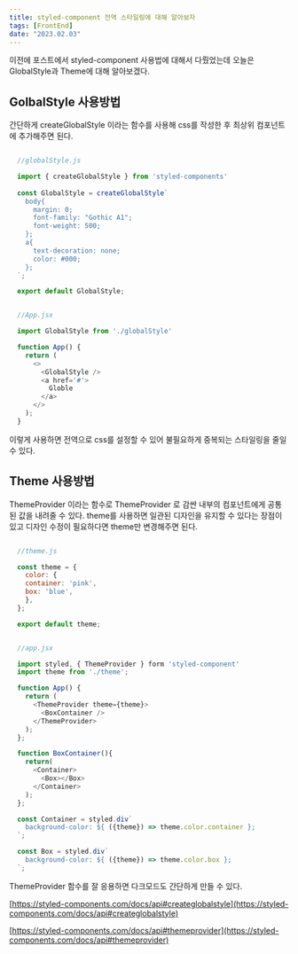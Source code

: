 ```yaml
---
title: styled-component 전역 스타일링에 대해 알아보자
tags: [FrontEnd]
date: "2023.02.03"
---
```

이전에 포스트에서 styled-component 사용법에 대해서 다뤘었는데 오늘은 GlobalStyle과 Theme에 대해 알아보겠다. 

## GolbalStyle 사용방법 

간단하게 createGlobalStyle 이라는 함수를 사용해 css를 작성한 후 최상위 컴포넌트에 추가해주면 된다.

```javascript

  //globalStyle.js

  import { createGlobalStyle } from 'styled-components'   
  
  const GlobalStyle = createGlobalStyle`
    body{
      margin: 0;
      font-family: "Gothic A1";
      font-weight: 500;
    };
    a{
      text-decoration: none;
      color: #000;
    };
  `;

  export default GlobalStyle;


```
```javascript

  //App.jsx

  import GlobalStyle from './globalStyle'   

  function App() {
    return (
      <>
        <GlobalStyle />
        <a href='#'>
          Globle
        </a>
      </>
    );
  }


```
이렇게 사용하면 전역으로 css를 설정할 수 있어 불필요하게 중복되는 스타일링을 줄일 수 있다. 

## Theme 사용방법 

ThemeProvider 이라는 함수로 ThemeProvider 로 감싼 내부의 컴포넌트에게 공통된 값을 내려줄 수 있다. theme를 사용하면 일관된 디자인을 유지할 수 있다는 장점이 있고 디자인 수정이 필요하다면 theme만 변경해주면 된다.

```javascript

  //theme.js

  const theme = {
    color: {
    container: 'pink',
    box: 'blue',
    },
  };

  export default theme;


```
```javascript

  //app.jsx

  import styled, { ThemeProvider } form 'styled-component'
  import theme from './theme';

  function App() {
    return (
      <ThemeProvider theme={theme}>
        <BoxContainer />
      </ThemeProvider>
    );
  };

  function BoxContainer(){
    return(
      <Container>
        <Box></Box>
      </Container>
    );
  };

  const Container = styled.div`
    background-color: ${ ({theme}) => theme.color.container };
  `;

  const Box = styled.div`
    background-color: ${ ({theme}) => theme.color.box };
  `;


```
ThemeProvider 함수를 잘 응용하면 다크모드도 간단하게 만들 수 있다.

[https://styled-components.com/docs/api#createglobalstyle](https://styled-components.com/docs/api#createglobalstyle) 

[https://styled-components.com/docs/api#themeprovider](https://styled-components.com/docs/api#themeprovider) 
